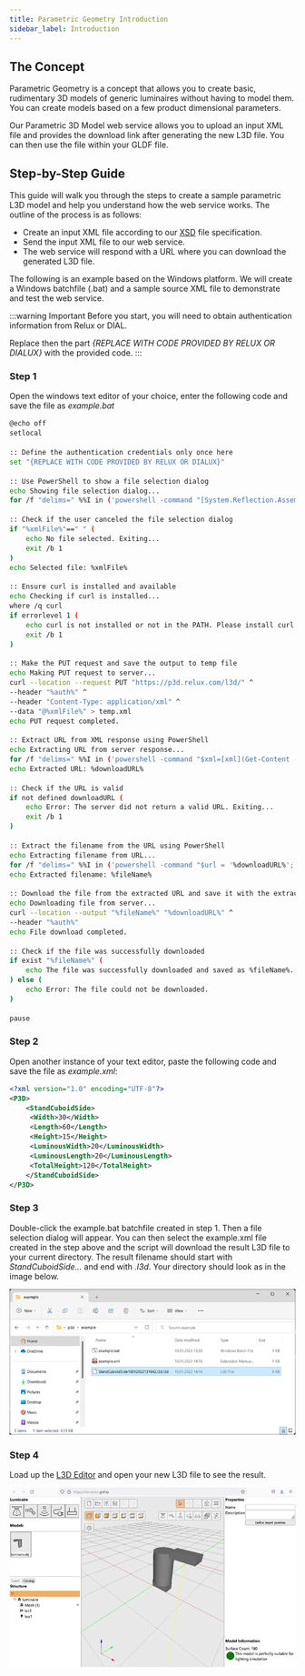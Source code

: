 ```yaml
---
title: Parametric Geometry Introduction
sidebar_label: Introduction
---
```

<!-- markdownlint-disable MD033 (no html im markdown) -->

## The Concept

Parametric Geometry is a concept that allows you to create basic, rudimentary 3D models of generic luminaires without having to model them. You can create models based on a few product dimensional parameters.

Our Parametric 3D Model web service allows you to upload an input XML file and provides the download link after generating the new L3D file. You can then use the file within your GLDF file.

## Step-by-Step Guide

This guide will walk you through the steps to create a sample parametric L3D model and help you understand how the web service works. The outline of the process is as follows:

- Create an input XML file according to our <a href="/xsd/p3d/p3d.xsd" target="_blank">XSD</a> file specification.
- Send the input XML file to our web service.
- The web service will respond with a URL where you can download the generated L3D file.

The following is an example based on the Windows platform. We will create a Windows batchfile (.bat) and a sample source XML file to demonstrate and test the web service.

:::warning Important
Before you start, you will need to obtain authentication information from Relux or DIAL.

Replace then the part *{REPLACE WITH CODE PROVIDED BY RELUX OR DIALUX}* with the provided code.
:::

### Step 1

Open the windows text editor of your choice, enter the following code and save the file as *example.bat*

```bash
@echo off
setlocal

:: Define the authentication credentials only once here
set "{REPLACE WITH CODE PROVIDED BY RELUX OR DIALUX}"

:: Use PowerShell to show a file selection dialog
echo Showing file selection dialog...
for /f "delims=" %%I in ('powershell -command "[System.Reflection.Assembly]::LoadWithPartialName('System.windows.forms') | Out-Null; $OpenFileDialog = New-Object System.Windows.Forms.OpenFileDialog; $OpenFileDialog.ShowDialog() | Out-Null; $OpenFileDialog.FileName"') do set "xmlFile=%%I"

:: Check if the user canceled the file selection dialog
if "%xmlFile%"==" " (
    echo No file selected. Exiting...
    exit /b 1
)
echo Selected file: %xmlFile%

:: Ensure curl is installed and available
echo Checking if curl is installed...
where /q curl
if errorlevel 1 (
    echo curl is not installed or not in the PATH. Please install curl or add it to your PATH.
    exit /b 1
)

:: Make the PUT request and save the output to temp file
echo Making PUT request to server...
curl --location --request PUT "https://p3d.relux.com/l3d/" ^
--header "%auth%" ^
--header "Content-Type: application/xml" ^
--data "@%xmlFile%" > temp.xml
echo PUT request completed.

:: Extract URL from XML response using PowerShell
echo Extracting URL from server response...
for /f "delims=" %%I in ('powershell -command "$xml=[xml](Get-Content -Path temp.xml); $xml.root"') do set "downloadURL=%%I"
echo Extracted URL: %downloadURL%

:: Check if the URL is valid
if not defined downloadURL (
    echo Error: The server did not return a valid URL. Exiting...
    exit /b 1
)

:: Extract the filename from the URL using PowerShell
echo Extracting filename from URL...
for /f "delims=" %%I in ('powershell -command "$url = '%downloadURL%'; $url.Split('/')[-1]"') do set "fileName=%%I"
echo Extracted filename: %fileName%

:: Download the file from the extracted URL and save it with the extracted filename, with authorization header
echo Downloading file from server...
curl --location --output "%fileName%" "%downloadURL%" ^
--header "%auth%"
echo File download completed.

:: Check if the file was successfully downloaded
if exist "%fileName%" (
    echo The file was successfully downloaded and saved as %fileName%.
) else (
    echo Error: The file could not be downloaded.
)

pause
```

### Step 2

Open another instance of your text editor, paste the following code and save the file as *example.xml*:

```xml
<?xml version="1.0" encoding="UTF-8"?>
<P3D>
    <StandCuboidSide>
     <Width>30</Width>
     <Length>60</Length>
     <Height>15</Height>
     <LuminousWidth>20</LuminousWidth>
     <LuminousLength>20</LuminousLength>
     <TotalHeight>120</TotalHeight>
    </StandCuboidSide>
</P3D>
```

### Step 3

Double-click the example.bat batchfile created in step 1. Then a file selection dialog will appear. You can then select the example.xml file created in the step above and the script will download the result L3D file to your current directory. The result filename should start with *StandCuboidSide...* and end with *.l3d*. Your directory should look as in the image below.

![Result directory](/img/docs/geometry/screenshots/result.webp)

### Step 4

Load up the [L3D Editor](https://l3d-editor.gldf.io) and open your new L3D file to see the result.

![Parametric geometry in the L3D Editor](/img/docs/geometry/screenshots/resulteditor.webp)
